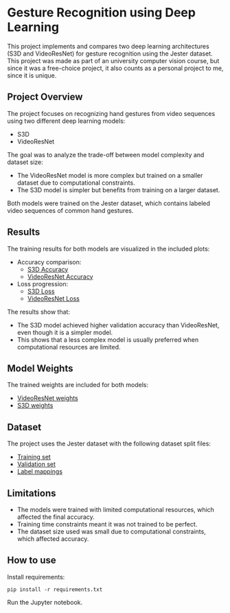 # Gesture Recognition using Deep Learning

This project implements and compares two deep learning architectures (S3D and VideoResNet) for gesture recognition using the Jester dataset. This project was made as part of an university computer vision course, but since it was a free-choice project, it also counts as a personal project to me, since it is unique.

## Project Overview

The project focuses on recognizing hand gestures from video sequences using two different deep learning models:
- S3D
- VideoResNet

The goal was to analyze the trade-off between model complexity and dataset size:

- The VideoResNet model is more complex but trained on a smaller dataset due to computational constraints.
- The S3D model is simpler but benefits from training on a larger dataset.

Both models were trained on the Jester dataset, which contains labeled video sequences of common hand gestures.

## Results

The training results for both models are visualized in the included plots:
- Accuracy comparison: 
  - [S3D Accuracy](accuracy_S3D.png)
  - [VideoResNet Accuracy](accuracy_VideoResNet.png)
- Loss progression:
  - [S3D Loss](loss_S3D.png)
  - [VideoResNet Loss](loss_VideoResNet.png)
 
The results show that:
- The S3D model achieved higher validation accuracy than VideoResNet, even though it is a simpler model.
- This shows that a less complex model is usually preferred when computational resources are limited.

## Model Weights

The trained weights are included for both models:
- [VideoResNet weights](moded_VideoResNet_10.pth)
- [S3D weights](model_S3D_10.pth)

## Dataset

The project uses the Jester dataset with the following dataset split files:
- [Training set](jester-v1-train.csv)
- [Validation set](jester-v1-validation.csv)
- [Label mappings](jester-v1-labels.csv)

## Limitations

- The models were trained with limited computational resources, which affected the final accuracy.
- Training time constraints meant it was not trained to be perfect.
- The dataset size used was small due to computational constraints, which affected accuracy.

## How to use
Install requirements:
```
pip install -r requirements.txt
```

Run the Jupyter notebook.
